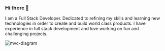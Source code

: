 ### Hi there 👋
I am a Full Stack Developer. Dedicated to refining my skills
and learning new technologies in order to create and build world class
products. I have experience in full stack development and love working on
fun and challenging projects.

![mvc-diagram](https://user-images.githubusercontent.com/106944268/192042110-52096918-9ad5-4468-ad8c-c51d4eab2525.png)

<!--
**limandrews/limandrews** is a ✨ _special_ ✨ repository because its `README.md` (this file) appears on your GitHub profile.

Here are some ideas to get you started:

- 🔭 I’m currently working on ...
- 🌱 I’m currently learning ...
- 👯 I’m looking to collaborate on ...
- 🤔 I’m looking for help with ...
- 💬 Ask me about ...
- 📫 How to reach me: ...
- 😄 Pronouns: ...
- ⚡ Fun fact: ...
-->
